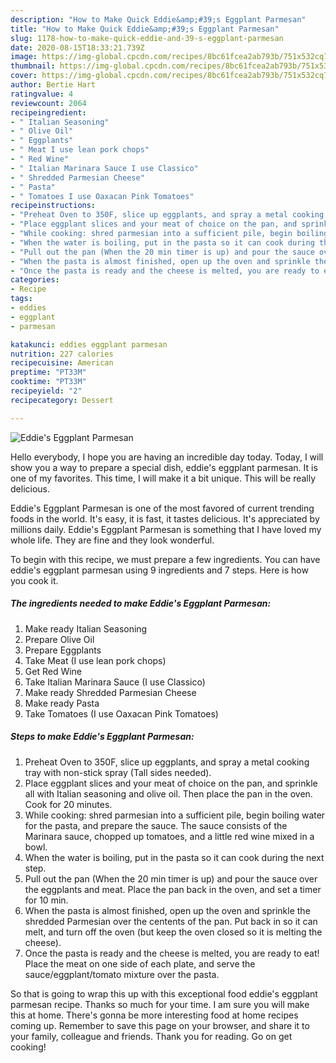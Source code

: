 ```yaml
---
description: "How to Make Quick Eddie&amp;#39;s Eggplant Parmesan"
title: "How to Make Quick Eddie&amp;#39;s Eggplant Parmesan"
slug: 1178-how-to-make-quick-eddie-and-39-s-eggplant-parmesan
date: 2020-08-15T18:33:21.739Z
image: https://img-global.cpcdn.com/recipes/8bc61fcea2ab793b/751x532cq70/eddies-eggplant-parmesan-recipe-main-photo.jpg
thumbnail: https://img-global.cpcdn.com/recipes/8bc61fcea2ab793b/751x532cq70/eddies-eggplant-parmesan-recipe-main-photo.jpg
cover: https://img-global.cpcdn.com/recipes/8bc61fcea2ab793b/751x532cq70/eddies-eggplant-parmesan-recipe-main-photo.jpg
author: Bertie Hart
ratingvalue: 4
reviewcount: 2064
recipeingredient:
- " Italian Seasoning"
- " Olive Oil"
- " Eggplants"
- " Meat I use lean pork chops"
- " Red Wine"
- " Italian Marinara Sauce I use Classico"
- " Shredded Parmesian Cheese"
- " Pasta"
- " Tomatoes I use Oaxacan Pink Tomatoes"
recipeinstructions:
- "Preheat Oven to 350F, slice up eggplants, and spray a metal cooking tray with non-stick spray (Tall sides needed)."
- "Place eggplant slices and your meat of choice on the pan, and sprinkle all with Italian seasoning and olive oil. Then place the pan in the oven. Cook for 20 minutes."
- "While cooking: shred parmesian into a sufficient pile, begin boiling water for the pasta, and prepare the sauce. The sauce consists of the Marinara sauce, chopped up tomatoes, and a little red wine mixed in a bowl."
- "When the water is boiling, put in the pasta so it can cook during the next step."
- "Pull out the pan (When the 20 min timer is up) and pour the sauce over the eggplants and meat. Place the pan back in the oven, and set a timer for 10 min."
- "When the pasta is almost finished, open up the oven and sprinkle the shredded Parmesian over the centents of the pan. Put back in so it can melt, and turn off the oven (but keep the oven closed so it is melting the cheese)."
- "Once the pasta is ready and the cheese is melted, you are ready to eat! Place the meat on one side of each plate, and serve the sauce/eggplant/tomato mixture over the pasta."
categories:
- Recipe
tags:
- eddies
- eggplant
- parmesan

katakunci: eddies eggplant parmesan 
nutrition: 227 calories
recipecuisine: American
preptime: "PT33M"
cooktime: "PT33M"
recipeyield: "2"
recipecategory: Dessert

---
```



![Eddie&#39;s Eggplant Parmesan](https://img-global.cpcdn.com/recipes/8bc61fcea2ab793b/751x532cq70/eddies-eggplant-parmesan-recipe-main-photo.jpg)

Hello everybody, I hope you are having an incredible day today. Today, I will show you a way to prepare a special dish, eddie&#39;s eggplant parmesan. It is one of my favorites. This time, I will make it a bit unique. This will be really delicious.

Eddie&#39;s Eggplant Parmesan is one of the most favored of current trending foods in the world. It's easy, it is fast, it tastes delicious. It's appreciated by millions daily. Eddie&#39;s Eggplant Parmesan is something that I have loved my whole life. They are fine and they look wonderful.




To begin with this recipe, we must prepare a few ingredients. You can have eddie&#39;s eggplant parmesan using 9 ingredients and 7 steps. Here is how you cook it.

<!--inarticleads1-->

##### The ingredients needed to make Eddie&#39;s Eggplant Parmesan:

1. Make ready  Italian Seasoning
1. Prepare  Olive Oil
1. Prepare  Eggplants
1. Take  Meat (I use lean pork chops)
1. Get  Red Wine
1. Take  Italian Marinara Sauce (I use Classico)
1. Make ready  Shredded Parmesian Cheese
1. Make ready  Pasta
1. Take  Tomatoes (I use Oaxacan Pink Tomatoes)




<!--inarticleads2-->

##### Steps to make Eddie&#39;s Eggplant Parmesan:

1. Preheat Oven to 350F, slice up eggplants, and spray a metal cooking tray with non-stick spray (Tall sides needed).
1. Place eggplant slices and your meat of choice on the pan, and sprinkle all with Italian seasoning and olive oil. Then place the pan in the oven. Cook for 20 minutes.
1. While cooking: shred parmesian into a sufficient pile, begin boiling water for the pasta, and prepare the sauce. The sauce consists of the Marinara sauce, chopped up tomatoes, and a little red wine mixed in a bowl.
1. When the water is boiling, put in the pasta so it can cook during the next step.
1. Pull out the pan (When the 20 min timer is up) and pour the sauce over the eggplants and meat. Place the pan back in the oven, and set a timer for 10 min.
1. When the pasta is almost finished, open up the oven and sprinkle the shredded Parmesian over the centents of the pan. Put back in so it can melt, and turn off the oven (but keep the oven closed so it is melting the cheese).
1. Once the pasta is ready and the cheese is melted, you are ready to eat! Place the meat on one side of each plate, and serve the sauce/eggplant/tomato mixture over the pasta.




So that is going to wrap this up with this exceptional food eddie&#39;s eggplant parmesan recipe. Thanks so much for your time. I am sure you will make this at home. There's gonna be more interesting food at home recipes coming up. Remember to save this page on your browser, and share it to your family, colleague and friends. Thank you for reading. Go on get cooking!
